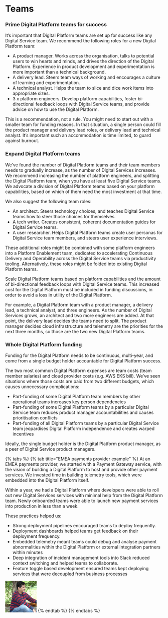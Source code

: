 # Teams

### Prime Digital Platform teams for success

It’s important that Digital Platform teams are set up for success like any Digital Service team. We recommend the following roles for a new Digital Platform team:

* A product manager. Works across the organisation, talks to potential users to win hearts and minds, and drives the direction of the Digital Platform. Experience in product development and experimentation is more important than a technical background.
* A delivery lead. Steers team ways of working and encourages a culture of learning and experimentation.
* A technical analyst. Helps the team to slice and dice work items into appropriate sizes.
* 3 x platform engineers. Develop platform capabilities, foster bi-directional feedback loops with Digital Service teams, and provide advice on how to use the Digital Platform.

This is a recommendation, not a rule. You might need to start out with a smaller team for funding reasons. In that situation, a single person could fill the product manager and delivery lead roles, or delivery lead and technical analyst. It’s important such an accommodation is time limited, to guard against burnout.

### Expand Digital Platform teams

We’ve found the number of Digital Platform teams and their team members needs to gradually increase, as the number of Digital Services increases. We recommend increasing the number of platform engineers, and splitting the Digital Platform team, when you have at least five Digital Service teams. We advocate a division of Digital Platform teams based on your platform capabilities, based on which of them need the most investment at that time. 

We also suggest the following team roles:

* An architect. Steers technology choices, and teaches Digital Service teams how to steer those choices for themselves.
* A tech writer. Creates consistent, coherent documentation guides for Digital Service teams. 
* A user researcher. Helps Digital Platform teams create user personas for Digital Service team members, and steers user experience interviews.

These additional roles might be combined with some platform engineers into a Platform Enablement team, dedicated to accelerating Continuous Delivery and Operability across the Digital Service teams via productivity tooling. Alternatively, these roles might be folded into existing Digital Platform teams.

Scale Digital Platform teams based on platform capabilities and the amount of bi-directional feedback loops with Digital Service teams. This increased cost for the Digital Platform must be included in funding discussions, in order to avoid a loss in utility of the Digital Platform.

For example, a Digital Platform team with a product manager, a delivery lead, a technical analyst, and three engineers. As the number of Digital Services grows, an architect and two more engineers are added. At that point, the delivery lead decides the teams need to split. The product manager decides cloud infrastructure and telemetry are the priorities for the next three months, so those are the two new Digital Platform teams.

### Whole Digital Platform funding

Funding for the Digital Platform needs to be continuous, multi-year, and come from a single budget holder accountable for Digital Platform success. 

The two most common Digital Platform expenses are team costs \(team member salaries\) and cloud provider costs \(e.g. AWS EKS bill\). We’ve seen situations where those costs are paid from two different budgets, which causes unnecessary complications:

* Part-funding of some Digital Platform team members by other operational teams increases key person dependencies
* Part-funding of some Digital Platform teams by a particular Digital Service team reduces product manager accountabilities and causes prioritisation conflicts
* Part-funding of all Digital Platform teams by a particular Digital Service team jeopardises Digital Platform independence and creates warped incentives 

Ideally, the single budget holder is the Digital Platform product manager, as a peer of Digital Service product managers.

{% tabs %}
{% tab title="EMEA payments provider example" %}
At an EMEA payments provider, we started with a Payment Gateway service, with the vision of building a Digital Platform to host and provide other payment services. We invested time in building telemetry tools, which were embedded into the Digital Platform itself.

Within a year, we had a Digital Platform where developers were able to roll out new Digital Services services with minimal help from the Digital Platform team. Newly onboarded teams were able to launch new payment services into production in less than a week. 

These practices helped us:  


* Strong deployment pipelines encouraged teams to deploy frequently.
* Deployment dashboards helped teams get feedback on their deployment frequency.
* Embedded telemetry meant teams could debug and analyse payment abnormalities within the Digital Platform or external integration partners within minutes
* Deep integration of incident management tools into Slack reduced context switching and helped teams to collaborate.
* Feature toggle based development ensured teams kept deploying services that were decoupled from business processes

![Anant Pal](../.gitbook/assets/anantpal.jpeg)
{% endtab %}
{% endtabs %}

